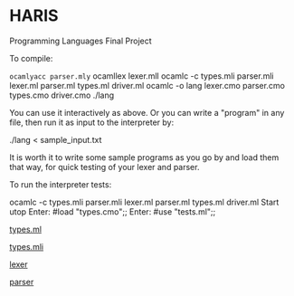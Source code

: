 # HARIS
Programming Languages Final Project

To compile:

`ocamlyacc parser.mly`
ocamllex lexer.mll
ocamlc -c types.mli parser.mli lexer.ml parser.ml types.ml driver.ml
ocamlc -o lang lexer.cmo parser.cmo types.cmo driver.cmo
./lang

You can use it interactively as above. Or you can write a "program" in any file, then run it as input to the interpreter by:

./lang < sample_input.txt

It is worth it to write some sample programs as you go by and load them that way, for quick testing of your lexer and parser.


To run the interpreter tests:

ocamlc -c types.mli parser.mli lexer.ml parser.ml types.ml driver.ml
Start utop
Enter: #load "types.cmo";;
Enter: #use "tests.ml";;


[types.ml](https://github.com/gitslaton/HARIS/blob/master/types.ml)

[types.mli](https://github.com/gitslaton/HARIS/blob/master/types.mli)

[lexer](https://github.com/gitslaton/HARIS/blob/master/lexer.mll)

[parser](https://github.com/gitslaton/HARIS/blob/master/parser.mly)
